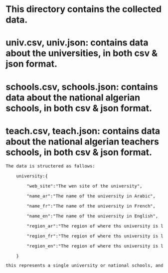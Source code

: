 # This directory contains the collected data.
# univ.csv, univ.json: contains data about the universities, in both csv & json format.
# schools.csv, schools.json: contains data about the national algerian schools, in both csv & json format.
# teach.csv, teach.json: contains data about the national algerian teachers schools, in both csv & json format.
<pre>
The data is structered as fallows:<br>
    university:{

        "web_site":"The wen site of the university",<br>
        "name_ar":"The name of the university in Arabic",<br>
        "name_fr":"The name of the university in French",<br>
        "name_en":"The name of the university in English",<br>
        "region_ar":"The region of where ths university is located (east, center, west), in Arabic",<br>
        "region_fr":"The region of where ths university is located in French",<br>
        "region_en":"The region of where ths university is located in English",<br>
    }
<pre>
this represents a single university or national schools, and in both files there is a collection of them.<br>